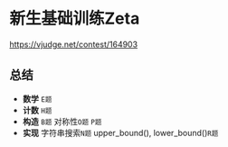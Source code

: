 # 新生基础训练Zeta

https://vjudge.net/contest/164903

## 总结

- **数学** `E题`  
- **计数** `H题`
- **构造** `B题` 对称性`O题` `P题`
- **实现** 字符串搜索`N题` upper_bound(), lower_bound()`R题`
